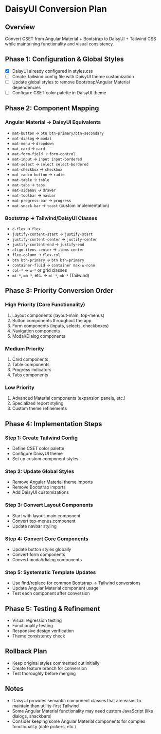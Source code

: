 # DaisyUI Conversion Plan

## Overview
Convert CSET from Angular Material + Bootstrap to DaisyUI + Tailwind CSS while maintaining functionality and visual consistency.

## Phase 1: Configuration & Global Styles
- [x] DaisyUI already configured in styles.css
- [ ] Create Tailwind config file with DaisyUI theme customization
- [ ] Update global styles to remove Bootstrap/Angular Material dependencies
- [ ] Configure CSET color palette in DaisyUI theme

## Phase 2: Component Mapping

### Angular Material → DaisyUI Equivalents
- `mat-button` → `btn btn-primary/btn-secondary`
- `mat-dialog` → `modal`
- `mat-menu` → `dropdown`
- `mat-card` → `card`
- `mat-form-field` → `form-control`
- `mat-input` → `input input-bordered`
- `mat-select` → `select select-bordered`
- `mat-checkbox` → `checkbox`
- `mat-radio-button` → `radio`
- `mat-table` → `table`
- `mat-tabs` → `tabs`
- `mat-sidenav` → `drawer`
- `mat-toolbar` → `navbar`
- `mat-progress-bar` → `progress`
- `mat-snack-bar` → `toast` (custom implementation)

### Bootstrap → Tailwind/DaisyUI Classes
- `d-flex` → `flex`
- `justify-content-start` → `justify-start`
- `justify-content-center` → `justify-center`
- `justify-content-end` → `justify-end`
- `align-items-center` → `items-center`
- `flex-column` → `flex-col`
- `btn btn-primary` → `btn btn-primary`
- `container-fluid` → `container max-w-none`
- `col-*` → `w-*` or grid classes
- `mt-*`, `mb-*`, etc. → `mt-*`, `mb-*` (Tailwind)

## Phase 3: Priority Conversion Order

### High Priority (Core Functionality)
1. Layout components (layout-main, top-menus)
2. Button components throughout the app
3. Form components (inputs, selects, checkboxes)
4. Navigation components
5. Modal/Dialog components

### Medium Priority
1. Card components
2. Table components
3. Progress indicators
4. Tabs components

### Low Priority
1. Advanced Material components (expansion panels, etc.)
2. Specialized report styling
3. Custom theme refinements

## Phase 4: Implementation Steps

### Step 1: Create Tailwind Config
- Define CSET color palette
- Configure DaisyUI theme
- Set up custom component styles

### Step 2: Update Global Styles
- Remove Angular Material theme imports
- Remove Bootstrap imports
- Add DaisyUI customizations

### Step 3: Convert Layout Components
- Start with layout-main.component
- Convert top-menus.component
- Update navbar styling  

### Step 4: Convert Core Components
- Update button styles globally
- Convert form components
- Convert modal/dialog components

### Step 5: Systematic Template Updates
- Use find/replace for common Bootstrap → Tailwind conversions
- Update Angular Material component usage
- Test each component after conversion

## Phase 5: Testing & Refinement
- Visual regression testing
- Functionality testing
- Responsive design verification
- Theme consistency check

## Rollback Plan
- Keep original styles commented out initially
- Create feature branch for conversion
- Test thoroughly before merging

## Notes
- DaisyUI provides semantic component classes that are easier to maintain than utility-first Tailwind
- Some Angular Material functionality may need custom JavaScript (like dialogs, snackbars)
- Consider keeping some Angular Material components for complex functionality (date pickers, etc.)